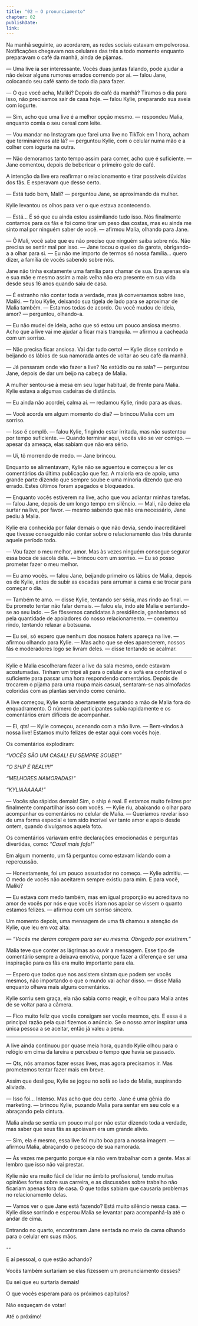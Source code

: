 ```yaml
---
title: "02 — O pronunciamento"
chapter: 02
publishDate: 
link: 
---
```


Na manhã seguinte, ao acordarem, as redes sociais estavam em polvorosa. Notificações chegavam nos celulares das três a todo momento enquanto preparavam o café da manhã, ainda de pijamas.

— Uma live ia ser interessante. Vocês duas juntas falando, pode ajudar a não deixar alguns rumores errados correndo por aí. — falou Jane, colocando seu café santo de todo dia para fazer.

— O que você acha, Maliki? Depois do café da manhã? Tiramos o dia para isso, não precisamos sair de casa hoje. — falou Kylie, preparando sua aveia com iogurte.

— Sim, acho que uma live é a melhor opção mesmo. — respondeu Malia, enquanto comia o seu cereal com leite.

— Vou mandar no Instagram que farei uma live no TikTok em 1 hora, acham que terminaremos até lá? — perguntou Kylie, com o celular numa mão e a colher com iogurte na outra.

— Não demoramos tanto tempo assim para comer, acho que é suficiente. — Jane comentou, depois de bebericar o primeiro gole do café.

A intenção da live era reafirmar o relacionamento e tirar possíveis dúvidas dos fãs. E esperavam que desse certo.

— Está tudo bem, Mali? — perguntou Jane, se aproximando da mulher.

Kylie levantou os olhos para ver o que estava acontecendo.

— Está... É só que eu ainda estou assimilando tudo isso. Nós finalmente contamos para os fãs e foi como tirar um peso das costas, mas eu ainda me sinto mal por ninguém saber de você. — afirmou Malia, olhando para Jane.

— Ô Mali, você sabe que eu não preciso que ninguém saiba sobre nós. Não precisa se sentir mal por isso. — Jane tocou o queixo da garota, obrigando-a a olhar para si. — Eu não me importo de termos só nossa família... quero dizer, a família de vocês sabendo sobre nós.

Jane não tinha exatamente uma família para chamar de sua. Era apenas ela e sua mãe e mesmo assim a mais velha não era presente em sua vida desde seus 16 anos quando saiu de casa.

— É estranho não contar toda a verdade, mas já conversamos sobre isso, Maliki. — falou Kylie, deixando sua tigela de lado para se aproximar de Malia também. — Estamos todas de acordo. Ou você mudou de ideia, amor? — perguntou, olhando-a.

— Eu não mudei de ideia, acho que só estou um pouco ansiosa mesmo. Acho que a live vai me ajudar a ficar mais tranquila. — afirmou a cacheada com um sorriso.

— Não precisa ficar ansiosa. Vai dar tudo certo! — Kylie disse sorrindo e beijando os lábios de sua namorada antes de voltar ao seu café da manhã.

— Já pensaram onde vão fazer a live? No estúdio ou na sala? — perguntou Jane, depois de dar um beijo na cabeça de Malia.

A mulher sentou-se à mesa em seu lugar habitual, de frente para Malia. Kylie estava a algumas cadeiras de distância.

— Eu ainda não acordei, calma aí. — reclamou Kylie, rindo para as duas.

— Você acorda em algum momento do dia? — brincou Malia com um sorriso.

— Isso é complô. — falou Kylie, fingindo estar irritada, mas não sustentou por tempo suficiente. — Quando terminar aqui, vocês vão se ver comigo. — apesar da ameaça, elas sabiam que não era sério.

— Ui, tô morrendo de medo. — Jane brincou.

Enquanto se alimentavam, Kylie não se aguentou e começou a ler os comentários da última publicação que fez. A maioria era de apoio, uma grande parte dizendo que sempre soube e uma minoria dizendo que era errado. Estes últimos foram apagados e bloqueados.

— Enquanto vocês estiverem na live, acho que vou adiantar minhas tarefas. — falou Jane, depois de um longo tempo em silêncio. — Mali, não deixe ela surtar na live, por favor. — mesmo sabendo que não era necessário, Jane pediu à Malia.

Kylie era conhecida por falar demais o que não devia, sendo inacreditável que tivesse conseguido não contar sobre o relacionamento das três durante aquele período todo.

— Vou fazer o meu melhor, amor. Mas às vezes ninguém consegue segurar essa boca de sacola dela. — brincou com um sorriso. — Eu só posso prometer fazer o meu melhor.

— Eu amo vocês. — falou Jane, beijando primeiro os lábios de Malia, depois os de Kylie, antes de subir as escadas para arrumar a cama e se trocar para começar o dia.

— Também te amo. — disse Kylie, tentando ser séria, mas rindo ao final. — Eu prometo tentar não falar demais. — falou ela, indo até Malia e sentando-se ao seu lado. — Se fôssemos candidatas à presidência, ganharíamos só pela quantidade de apoiadores do nosso relacionamento. — comentou rindo, tentando relaxar a botsuana.

— Eu sei, só espero que nenhum dos nossos haters apareça na live. — afirmou olhando para Kylie. — Mas acho que se eles aparecerem, nossos fãs e moderadores logo se livram deles. — disse tentando se acalmar.

***

Kylie e Malia escolheram fazer a live da sala mesmo, onde estavam acostumadas. Tinham um tripé ali para o celular e o sofá era confortável o suficiente para passar uma hora respondendo comentários. Depois de trocarem o pijama para uma roupa mais casual, sentaram-se nas almofadas coloridas com as plantas servindo como cenário.

A live começou, Kylie sorria abertamente segurando a mão de Malia fora do enquadramento. O número de participantes subia rapidamente e os comentários eram difíceis de acompanhar.

— Ei, qts! — Kylie começou, acenando com a mão livre. — Bem-vindos à nossa live! Estamos muito felizes de estar aqui com vocês hoje.

Os comentários explodiram:

*“VOCÊS SÃO UM CASAL! EU SEMPRE SOUBE!”*

*“O SHIP É REAL!!!!”*

*“MELHORES NAMORADAS!”*

*“KYLIAAAAAA!”*

— Vocês são rápidos demais! Sim, o ship é real. E estamos muito felizes por finalmente compartilhar isso com vocês. — Kylie riu, abaixando o olhar para acompanhar os comentários no celular de Malia. — Queríamos revelar isso de uma forma especial e tem sido incrível ver tanto amor e apoio desde ontem, quando divulgamos aquela foto.

Os comentários variavam entre declarações emocionadas e perguntas divertidas, como: *“Casal mais fofo!”*

Em algum momento, um fã perguntou como estavam lidando com a repercussão.

— Honestamente, foi um pouco assustador no começo. — Kylie admitiu. — O medo de vocês não aceitarem sempre existiu para mim. E para você, Maliki?

— Eu estava com medo também, mas em igual proporção eu acreditava no amor de vocês por nós e que vocês iriam nos apoiar se vissem o quanto estamos felizes. — afirmou com um sorriso sincero.

Um momento depois, uma mensagem de uma fã chamou a atenção de Kylie, que leu em voz alta:

— *“Vocês me deram coragem para ser eu mesma. Obrigado por existirem.”*

Malia teve que conter as lágrimas ao ouvir a mensagem. Esse tipo de comentário sempre a deixava emotiva, porque fazer a diferença e ser uma inspiração para os fãs era muito importante para ela.

— Espero que todos que nos assistem sintam que podem ser vocês mesmos, não importando o que o mundo vai achar disso. — disse Malia enquanto olhava mais alguns comentários.

Kylie sorriu sem graça, ela não sabia como reagir, e olhou para Malia antes de se voltar para a câmera.

— Fico muito feliz que vocês consigam ser vocês mesmos, qts. E essa é a principal razão pela qual fizemos o anúncio. Se o nosso amor inspirar uma única pessoa a se aceitar, então já valeu a pena.

***

A live ainda continuou por quase meia hora, quando Kylie olhou para o relógio em cima da lareira e percebeu o tempo que havia se passado.

— Qts, nós amamos fazer essas lives, mas agora precisamos ir. Mas prometemos tentar fazer mais em breve.

Assim que desligou, Kylie se jogou no sofá ao lado de Malia, suspirando aliviada.

— Isso foi... Intenso. Mas acho que deu certo. Jane é uma gênia do marketing. — brincou Kylie, puxando Malia para sentar em seu colo e a abraçando pela cintura.

Malia ainda se sentia um pouco mal por não estar dizendo toda a verdade, mas saber que seus fãs as apoiavam era um grande alívio.

— Sim, ela é mesmo, essa live foi muito boa para a nossa imagem. — afirmou Malia, abraçando o pescoço de sua namorada.

— Às vezes me pergunto porque ela não vem trabalhar com a gente. Mas aí lembro que isso não vai prestar.

Kylie não era muito fácil de lidar no âmbito profissional, tendo muitas opiniões fortes sobre sua carreira, e as discussões sobre trabalho não ficariam apenas fora de casa. O que todas sabiam que causaria problemas no relacionamento delas.

— Vamos ver o que Jane está fazendo? Está muito silêncio nessa casa. — Kylie disse sorrindo e esperou Malia se levantar para acompanhá-la até o andar de cima.

Entrando no quarto, encontraram Jane sentada no meio da cama olhando para o celular em suas mãos.

--

E aí pessoal, o que estão achando?

Vocês também surtariam se elas fizessem um pronunciamento desses?

Eu sei que eu surtaria demais!

O que vocês esperam para os próximos capítulos?

Não esqueçam de votar!

Até o próximo!
